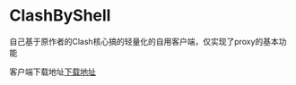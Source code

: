 # ClashByShell

自己基于原作者的Clash核心搞的轻量化的自用客户端，仅实现了proxy的基本功能

客户端下载地址[下载地址](https://github.com/HXHGTS/ClashByShell/releases/latest/download/clash-windows-x64.zip)

